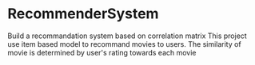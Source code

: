 # RecommenderSystem
Build a recommandation system based on correlation matrix 
This project use item based model to recommand movies to users. The similarity of movie is determined by user's rating towards each movie
